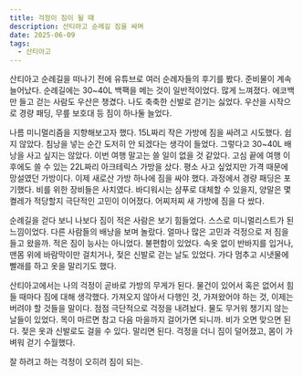 ```yaml
---
title: 걱정이 짐이 될 때
description: 산티아고 순례길 짐을 싸며
date: 2025-06-09
tags:
  - 산티아고
---
```

산티아고 순례길을 떠나기 전에 유튜브로 여러 순례자들의 후기를 봤다. 준비물이 계속 늘어났다. 순례길에는 30~40L 백팩을 메는 것이 일반적이었다. 많게 느껴졌다. 에코백만 들고 걷는 사람도 우산은 챙겼다. 나도 축축한 신발로 걷기는 싫었다. 우산을 시작으로 경량 패딩, 무릎 보호대 등 짐이 하나둘 늘었다.

나름 미니멀리즘을 지향해보고자 했다. 15L짜리 작은 가방에 짐을 싸려고 시도했다. 쉽지 않았다. 침낭을 넣는 순간 도저히 안 되겠다는 생각이 들었다. 그렇다고 30~40L 배낭을 사고 싶지는 않았다. 이번 여행 말고는 쓸 일이 없을 것 같았다. 고심 끝에 여행 이후에도 쓸 수 있는 22L짜리 아크테릭스 가방을 샀다. 평소 사고 싶었지만 가격 때문에 망설였던 가방이다. 이제 새로산 가방 하나에 짐을 싸야 했다. 과정에서 경량 패딩은 포기했다. 비를 위한 장비들은 사치였다. 바디워시는 샴푸로 대체할 수 있을지, 양말은 몇 켤레가 적당할지 극단적인 고민이 이어졌다. 어찌저찌 새 가방에 짐을 다 쌌다.

순례길을 걷다 보니 나보다 짐이 적은 사람은 보기 힘들었다. 스스로 미니멀리스트가 된 느낌이었다. 다른 사람들의 배낭을 보며 놀랐다. 얼마나 많은 고민과 걱정으로 저 짐을 들고 왔을까. 적은 짐이 능사는 아니었다. 불편함이 있었다. 속옷 없이 반바지를 입거나, 맨몸 위에 바람막이만 걸치거나, 젖은 신발로 걷는 날도 있었다. 가다 멈추고 시냇물에 빨래를 하고 옷을 말리기도 했다. 

산티아고에서는 나의 걱정이 곧바로 가방의 무게가 된다. 물건이 있어서 혹은 없어서 힘들 때마다 짐에 대해 생각했다. 가져오지 않아서 다행인 것, 가져왔어야 하는 것, 이제는 버려야 할 것들을 말이다. 점점 극단적으로 걱정을 내려놨다. 물도 무거워 챙기지 않는 날들이 있었다. 목이 마르면 참고 다음 마을까지 걸어가면 되니까. 비가 오면 맞으면 된다. 젖은 옷과 신발로도 걸을 수 있다. 말리면 된다. 걱정을 더니 짐이 덜어졌고, 몸이 가벼워 걷기 수월했다.

잘 하려고 하는 걱정이 오히려 짐이 되는. 


